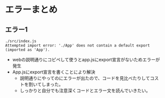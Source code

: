# エラーまとめ

## エラー1
```
./src/index.js
Attempted import error: './App' does not contain a default export (imported as 'App').
```
- webの説明通りにコピペして使うとapp.jsにexport宣言がないためエラーが発生  
- App.jsにexport宣言を書くことにより解決  
    - 説明通りにやってのにエラーが出たので、コードを見比べたりしてコストを割いてしまった。  
    - しっかりと自分でも注意深くコードとエラー文を読んでいきたい。


